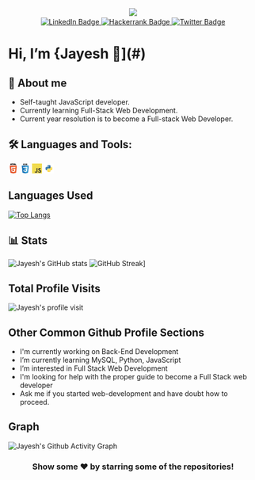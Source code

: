 <div id="header" align="center">
  <img src="https://media.giphy.com/media/M9gbBd9nbDrOTu1Mqx/giphy.gif" width="100"/>
</div>

<div id="badges" align="center">

  <a href="https://www.linkedin.com/in/sqljayesh/" target="_blank" rel="noopener">
    <img src="https://img.shields.io/badge/LinkedIn-blue?style=for-the-badge&logo=linkedin&logoColor=white" alt="LinkedIn Badge"/>
  </a>
  <a href="https://www.hackerrank.com/sqljayesh" target="_blank" rel="noopener">
    <img src="https://img.shields.io/badge/Hackerrank-black?style=for-the-badge&logo=HackerRank&logoColor=white" alt="Hackerrank Badge"/>
  </a>
  <a href="https://twitter.com/sqljayesh" target="_blank" rel="noopener">
    <img src="https://img.shields.io/badge/Twitter-white?style=for-the-badge&logo=twitter&logoColor=blue" alt="Twitter Badge"/>
  </a>
</div>


# Hi, I’m {Jayesh 👋](#)
## 🚀 About me
- Self-taught JavaScript developer.
- Currently learning Full-Stack Web Development.
- Current year resolution is to become a Full-stack Web Developer.
## 🛠 Languages and Tools:
<code><img height="20" src="https://raw.githubusercontent.com/github/explore/80688e429a7d4ef2fca1e82350fe8e3517d3494d/topics/html/html.png"></code> 
<code><img height="20" src="https://raw.githubusercontent.com/github/explore/80688e429a7d4ef2fca1e82350fe8e3517d3494d/topics/css/css.png"></code> 
<code><img height="20" src="https://raw.githubusercontent.com/github/explore/80688e429a7d4ef2fca1e82350fe8e3517d3494d/topics/javascript/javascript.png"></code> 
<code><img height="20" src="https://raw.githubusercontent.com/github/explore/80688e429a7d4ef2fca1e82350fe8e3517d3494d/topics/python/python.png"></code>
## Languages Used
[![Top Langs](https://github-readme-stats.vercel.app/api/top-langs/?username=sqljayesh&layout=compact&theme=vision-friendly-dark)](https://github.com/sqljayesh/github-readme-stats)
## 📊 Stats 
![Jayesh's GitHub stats](https://github-readme-stats.vercel.app/api?username=sqljayesh&theme=radical&show_icons=true)
![GitHub Streak](http://github-readme-streak-stats.herokuapp.com?user=sqljayesh&theme=dark&background=000000)]
## Total Profile Visits
![Jayesh's profile visit](https://profile-counter.glitch.me/%7Bsqljayesh%7D/count.svg)


## Other Common Github Profile Sections
-  I'm currently working on Back-End Development
-  I’m currently learning MySQL, Python, JavaScript
-  I’m interested in Full Stack Web Development
-  I'm looking for help with the proper guide to become a Full Stack web developer
-  Ask me if you started web-development and have doubt how to proceed.
## Graph
![Jayesh's Github Activity Graph](https://activity-graph.herokuapp.com/graph?username=sqljayesh&amp;bg_color=000000&amp;color=ff0000&amp;line=99ff00&amp;point=fff5f5&amp)
<div align="center">

### Show some ❤️ by starring some of the repositories!

</div>
